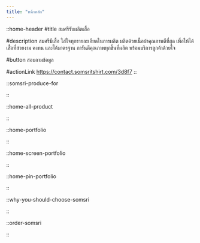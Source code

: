 ```yaml
---
title: "หน้าหลัก"
---
```


::home-header
#title
สมศรีรับผลิตเสื้อ

#description
สมศรีมีเสื้อ ใส่ใจทุกรายละเอียดในการผลิต ผลิตด้วยเนื้อผ้าคุณภาพดีที่สุด เพื่อให้ได้เสื้อที่สวยงาม คงทน และได้มาตรฐาน การันตีคุณภาพทุกชิ้นที่ผลิต พร้อมบริการลูกค้าด้วยใจ

#button
สอบถามข้อมูล

#actionLink
https://contact.somsritshirt.com/3d8f7
::

::somsri-produce-for

::

::home-all-product

::

::home-portfolio

::

::home-screen-portfolio

::

::home-pin-portfolio

::

::why-you-should-choose-somsri

::

::order-somsri

::
